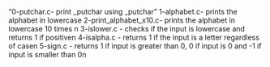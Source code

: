 “0-putchar.c- print _putchar using _putchar”
1-alphabet.c- prints the alphabet in lowercase
2-print_alphabet_x10.c- prints the alphabet in lowercase 10 times n
3-islower.c - checks if the input is lowercase and returns 1 if positiven
4-isalpha.c - returns 1 if the input is a letter regardless of casen
5-sign.c - returns 1 if input is greater than 0, 0 if input is 0 and -1 if input is smaller than 0n
